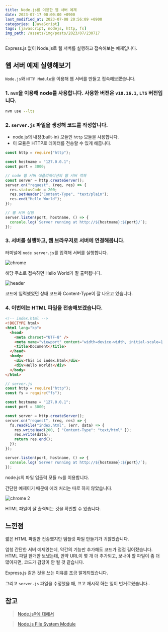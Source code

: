 ```yaml
---
title: Node.js를 이용한 웹 서버 예제
date: 2023-07-17 00:00:00 +0900
last_modified_at: 2023-07-08 20:56:09 +0900
categories: [JavaScript]
tags: [javascript, nodejs, http, fs]
img_path: /assets/img/posts/2023/07/230717
---
```


Express.js 없이 Node.js로 웹 서버를 실행하고 접속해보는 예제입니다.

## 웹 서버 예제 실행해보기

`Node.js`와 `HTTP Module`을 이용해 웹 서버를 만들고 접속해보겠습니다.

### 1. `nvm`을 이용해 node를 사용합니다. 사용한 버전은 `v18.16.1`, `LTS` 버전입니다.

```bash
nvm use --lts
```

### 2. `server.js` 파일을 생성해 코드를 작성합니다.

- node.js의 내장(built-in) 모듈인 `http` 모듈을 사용합니다.
- 이 모듈은 HTTP로 데이터를 전송할 수 있게 해줍니다.

```javascript
const http = require("http");

const hostname = "127.0.0.1";
const port = 3000;

// node 웹 서버 애플리케이션의 웹 서버 객체
const server = http.createServer();
server.on("request", (req, res) => {
  res.statusCode = 200;
  res.setHeader("Content-Type", "text/plain");
  res.end("Hello World");
});

// 웹 서버 실행
server.listen(port, hostname, () => {
  console.log(`Server running at http://${hostname}:${port}/`);
});
```

### 3. 서버를 실행하고, 웹 브라우저로 서버에 연결해봅니다.

터미널에 `node server.js`를 입력해 서버를 실행합니다.

![chrome](chrome.png)

해당 주소로 접속하면 Hello World가 잘 출력됩니다.

![header](header.png)

코드에 입력했었던 상태 코드와 Content-Type이 잘 나오고 있습니다.

### 4. 이번에는 HTML 파일을 전송해보겠습니다.

```html
<!-- index.html -->
<!DOCTYPE html>
<html lang="ko">
  <head>
    <meta charset="UTF-8" />
    <meta name="viewport" content="width=device-width, initial-scale=1.0" />
    <title>Document</title>
  </head>
  <body>
    <div>This is index.html</div>
    <div>Hello World!</div>
  </body>
</html>
```

```javascript
// server.js
const http = require("http");
const fs = require("fs");

const hostname = "127.0.0.1";
const port = 3000;

const server = http.createServer();
server.on("request", (req, res) => {
  fs.readFile("index.html", (err, data) => {
    res.writeHead(200, { "Content-Type": "text/html" });
    res.write(data);
    return res.end();
  });
});

server.listen(port, hostname, () => {
  console.log(`Server running at http://${hostname}:${port}/`);
});
```

node.js의 파일 입출력 모듈 `fs`를 이용합니다.

간단한 예제이기 때문에 에러 처리는 따로 하지 않았습니다.

![chrome 2](chrome_2.png)

HTML 파일이 잘 출력되는 것을 확인할 수 있습니다.

## 느낀점

짧은 HTML 파일만 전송했지만 템플릿 파일 만들기가 귀찮았습니다.

엄청 간단한 서버 예제였는데, 약간의 기능만 추가해도 코드가 점점 길어졌습니다. HTML 파일 한개만 보냈는데, 만약 URL이 몇 개 더 추가되고, 보내야 할 파일이 좀 더 많아지면, 코드가 감당이 안 될 것 같습니다.

Express.js 같은 것을 쓰는 이유를 조금 알게되었습니다.

그리고 `server.js` 파일을 수정했을 때, 끄고 재시작 하는 일이 번거로웠습니다..

## 참고

> [Node.js®에 대해서](https://nodejs.org/ko/about)

> [Node.js File System Module](https://www.w3schools.com/nodejs/nodejs_filesystem.asp)

